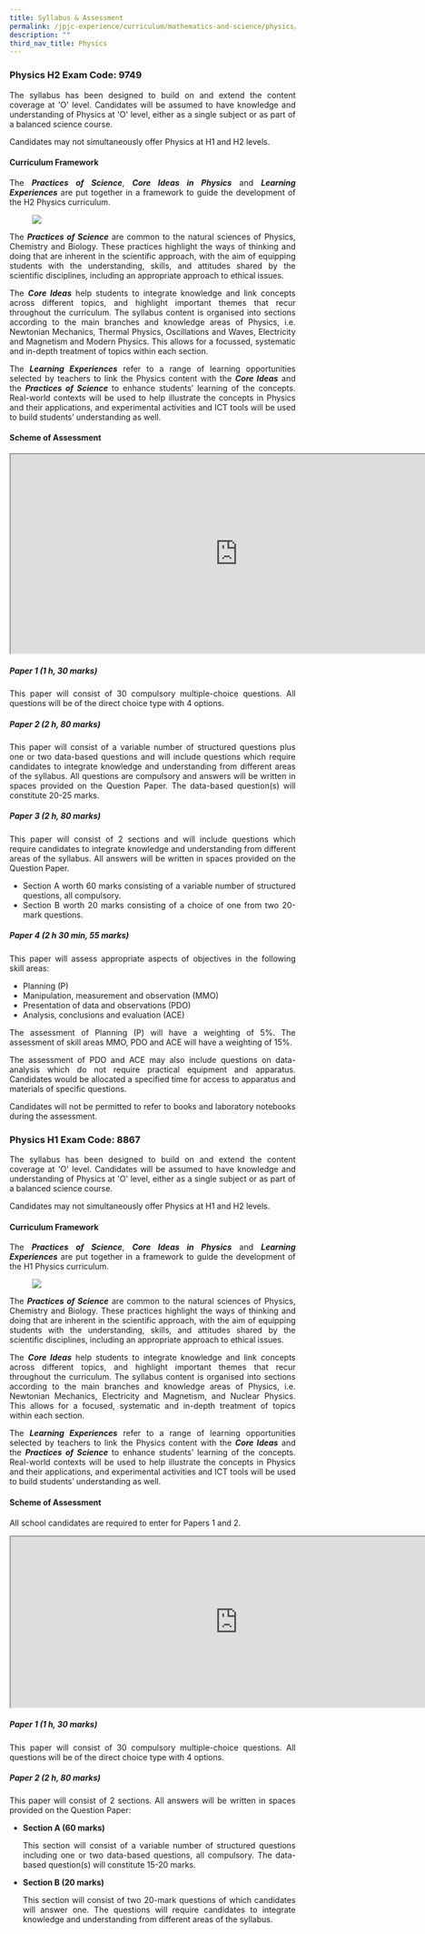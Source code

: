 ```yaml
---
title: Syllabus & Assessment
permalink: /jpjc-experience/curriculum/mathematics-and-science/physics/syllabus-and-assessment/
description: ""
third_nav_title: Physics
---
```

<h3><strong>Physics H2 Exam Code: 9749</strong></h3>
<div align=justify>
<p>
The syllabus has been designed to build on and extend the content coverage at 'O' level. Candidates will be assumed to have knowledge and understanding of Physics at 'O' level, either as a single subject or as part of a balanced science course.</p>

<p>
Candidates may not simultaneously offer Physics at H1 and H2 levels.</p>

<h4><strong>Curriculum Framework</strong></h4>

<p>
The <i><strong>Practices of Science</strong></i>, <i><strong>Core Ideas in Physics</strong></i> and <i><strong>Learning Experiences</strong></i> are put together in a framework to guide the development of the H2 Physics curriculum.</p>

<figure>
	<img src="/images/Physics_JPJC_Assessment.jpg"></figure>

<p>
The <i><strong>Practices of Science</strong></i> are common to the natural sciences of Physics, Chemistry and Biology. These practices highlight the ways of thinking and doing that are inherent in the scientific approach, with the aim of equipping students with the understanding, skills, and attitudes shared by the scientific disciplines, including an appropriate approach to ethical issues.</p>

<p>
The <i><strong>Core Ideas</strong></i> help students to integrate knowledge and link concepts across different topics, and highlight important themes that recur throughout the curriculum. The syllabus content is organised into sections according to the main branches and knowledge areas of Physics, i.e. Newtonian Mechanics, Thermal Physics, Oscillations and Waves, Electricity and Magnetism and Modern Physics. This allows for a focussed, systematic and in-depth treatment of topics within each section.</p>
	
<p>
The <i><strong>Learning Experiences</strong></i> refer to a range of learning opportunities selected by teachers to link the Physics content with the <i><strong>Core Ideas</strong></i> and the <i><strong>Practices of Science</strong></i> to enhance students’ learning of the concepts. Real-world contexts will be used to help illustrate the concepts in Physics and their applications, and experimental activities and ICT tools will be used to build students’ understanding as well.</p>

<h4><strong>Scheme of Assessment</strong></h4>

<iframe src="https://docs.google.com/document/d/e/2PACX-1vTNolPIcNROSNN_N2C7ydoHdKj0tWLzsn5mDHwynHGJhnmj4c1IHRr6gn3pku9mu4LXsfpCasJh9AJ4/pub?embedded=true" width=800px height=350px scrolling="no"></iframe>

<h5><strong>Paper 1 (1 h, 30 marks)</strong></h5>
<p>
This paper will consist of 30 compulsory multiple-choice questions. All questions will be of the direct choice type with 4 options.</p>

<h5><strong>Paper 2 (2 h, 80 marks)</strong></h5>
<p>
This paper will consist of a variable number of structured questions plus one or two data-based questions and will include questions which require candidates to integrate knowledge and understanding from different areas of the syllabus. All questions are compulsory and answers will be written in spaces provided on the Question Paper. The data-based question(s) will constitute 20-25 marks.</p>

<h5><strong>Paper 3 (2 h, 80 marks)</strong></h5>
<p>
This paper will consist of 2 sections and will include questions which require candidates to integrate knowledge and understanding from different areas of the syllabus. All answers will be written in spaces provided on the Question Paper.</p>
<ul>
	<li>Section A worth 60 marks consisting of a variable number of structured questions, all compulsory.</li>
	<li>Section B worth 20 marks consisting of a choice of one from two 20-mark questions.</li></ul>

<h5><strong>Paper 4 (2 h 30 min, 55 marks)</strong></h5>
<p>
This paper will assess appropriate aspects of objectives in the following skill areas:</p>
<ul>
	<li>Planning (P)</li>
	<li>Manipulation, measurement and observation (MMO)</li>
	<li>Presentation of data and observations (PDO)</li>
	<li>Analysis, conclusions and evaluation (ACE)</li></ul>

<p>
The assessment of Planning (P) will have a weighting of 5%. The assessment of skill areas MMO, PDO and ACE will have a weighting of 15%.</p>

<p>
The assessment of PDO and ACE may also include questions on data-analysis which do not require practical equipment and apparatus. Candidates would be allocated a specified time for access to apparatus and materials of specific questions.</p>

<p>
Candidates will not be permitted to refer to books and laboratory notebooks during the assessment.</p>

<h3><strong>Physics H1 Exam Code: 8867</strong></h3>
<p>
The syllabus has been designed to build on and extend the content coverage at 'O' level. Candidates will be assumed to have knowledge and understanding of Physics at 'O' level, either as a single subject or as part of a balanced science course.</p>

<p>
Candidates may not simultaneously offer Physics at H1 and H2 levels.</p>

<h4><strong>Curriculum Framework</strong></h4>
<p>
The <i><strong>Practices of Science</strong></i>, <i><strong>Core Ideas in Physics</strong></i> and <i><strong>Learning Experiences</strong></i> are put together in a framework to guide the development of the H1 Physics curriculum.</p>

<figure>
<img src="/images/Physics_JPJC_Assessment_8867.jpg"></figure>

<p>
The <i><strong>Practices of Science</strong></i> are common to the natural sciences of Physics, Chemistry and Biology. These practices highlight the ways of thinking and doing that are inherent in the scientific approach, with the aim of equipping students with the understanding, skills, and attitudes shared by the scientific disciplines, including an appropriate approach to ethical issues.</p>

<p>
The <i><strong>Core Ideas</strong></i> help students to integrate knowledge and link concepts across different topics, and highlight important themes that recur throughout the curriculum. The syllabus content is organised into sections according to the main branches and knowledge areas of Physics, i.e. Newtonian Mechanics, Electricity and Magnetism, and Nuclear Physics. This allows for a focused, systematic and in-depth treatment of topics within each section.</p>

<p>
The <i><strong>Learning Experiences</strong></i> refer to a range of learning opportunities selected by teachers to link the Physics content with the <i><strong>Core Ideas</strong></i> and the <i><strong>Practices of Science</strong></i> to enhance students’ learning of the concepts. Real-world contexts will be used to help illustrate the concepts in Physics and their applications, and experimental activities and ICT tools will be used to build students’ understanding as well.</p>

<h4><strong>Scheme of Assessment</strong></h4>
<p>
All school candidates are required to enter for Papers 1 and 2.</p>

<iframe src="https://docs.google.com/document/d/e/2PACX-1vQsFiP9zAWpGt_NzgTVte5FzAWAIqMADdyyH4kR2iRK4gdlNHSf_evz-6f5Tysc9s_jM1a5HeRbPxcw/pub?embedded=true" width=800px height=300px scrolling="no"></iframe>

<h5><strong>Paper 1 (1 h, 30 marks)</strong></h6>
<p>
This paper will consist of 30 compulsory multiple-choice questions. All questions will be of the direct choice type with 4 options.</p>

<h5><strong>Paper 2 (2 h, 80 marks)</strong></h6>
<p>
This paper will consist of 2 sections. All answers will be written in spaces provided on the Question Paper:</p>
<ul>
	<li><strong>Section A (60 marks)</strong></li>
<p>This section will consist of a variable number of structured questions including one or two data-based questions, all compulsory. The data-based question(s) will constitute 15-20 marks.</p>
	<li><strong>Section B (20 marks)</strong></li>
<p>
This section will consist of two 20-mark questions of which candidates will answer one. The questions will require candidates to integrate knowledge and understanding from different areas of the syllabus.</p></ul>